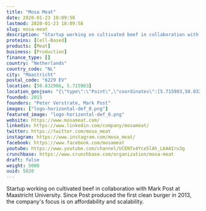 ```yaml
---
title: "Mosa Meat"
date: 2020-01-23 18:09:58
lastmod: 2020-01-23 18:09:58
slug: mosa-meat
description: "Startup working on cultivated beef in collaboration with Mark Post at Maastricht University. Since Post produced the first clean burger in 2013, the company's focus is on affordability and scalability."
proteins: [Cell-Based]
products: [Meat]
business: [Production]
finance_type: []
country: "Netherlands"
country_code: "NL"
city: "Maastricht"
postal_code: "6229 EV"
location: [50.832966, 5.715903]
location_geojson: "{\"type\":\"Point\",\"coordinates\":[5.715903,50.832966]}"
founded: 2015
founders: "Peter Verstrate, Mark Post"
images: ["logo-horizontal-def_0.png"]
featured_image: "logo-horizontal-def_0.png"
website: https://www.mosameat.com/
linkedin: https://www.linkedin.com/company/mosameat/
twitter: https://twitter.com/mosa_meat
instagram: https://www.instagram.com/mosa_meat/
facebook: https://www.facebook.com/mosameat
youtube: https://www.youtube.com/channel/UCENTx4Yce5lAh_L6AAIru3g
crunchbase: https://www.crunchbase.com/organization/mosa-meat
draft: false
weight: 5000
uuid: 5820
---
```

Startup working on cultivated beef in collaboration with Mark Post at Maastricht University. Since Post produced the first clean burger in 2013, the company's focus is on affordability and scalability.
